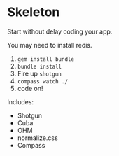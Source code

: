 # Skeleton
Start without delay coding your app.

You may need to install redis.

1. `gem install bundle`
2. `bundle install`
3. Fire up `shotgun`
4. `compass watch ./`
5. code on!

Includes:
* Shotgun
* Cuba
* OHM
* normalize.css
* Compass


